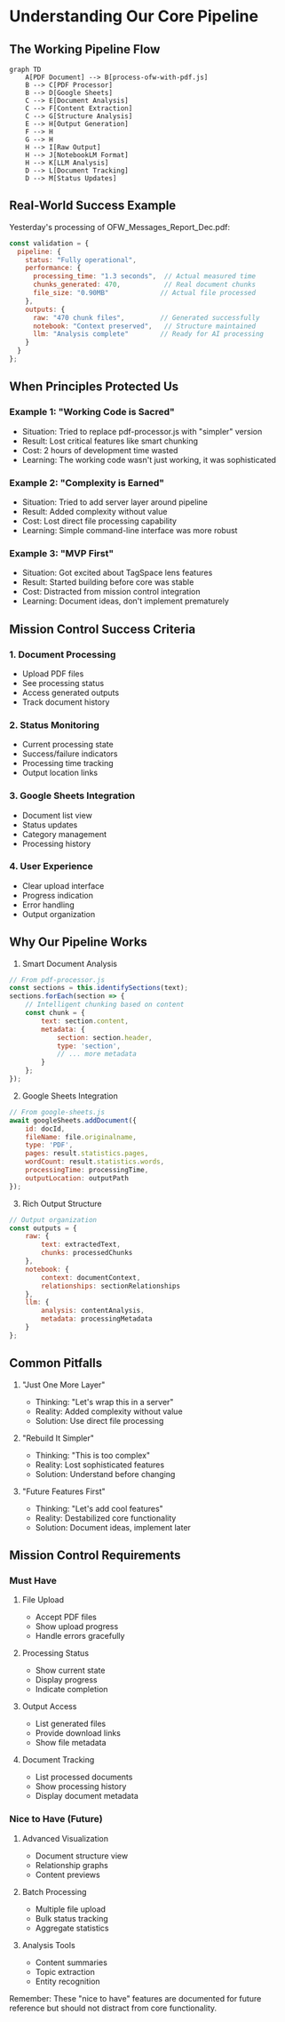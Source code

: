 # Understanding Our Core Pipeline

## The Working Pipeline Flow

```mermaid
graph TD
    A[PDF Document] --> B[process-ofw-with-pdf.js]
    B --> C[PDF Processor]
    B --> D[Google Sheets]
    C --> E[Document Analysis]
    C --> F[Content Extraction]
    C --> G[Structure Analysis]
    E --> H[Output Generation]
    F --> H
    G --> H
    H --> I[Raw Output]
    H --> J[NotebookLM Format]
    H --> K[LLM Analysis]
    D --> L[Document Tracking]
    D --> M[Status Updates]
```

## Real-World Success Example

Yesterday's processing of OFW_Messages_Report_Dec.pdf:
```javascript
const validation = {
  pipeline: {
    status: "Fully operational",
    performance: {
      processing_time: "1.3 seconds",  // Actual measured time
      chunks_generated: 470,           // Real document chunks
      file_size: "0.90MB"             // Actual file processed
    },
    outputs: {
      raw: "470 chunk files",         // Generated successfully
      notebook: "Context preserved",   // Structure maintained
      llm: "Analysis complete"        // Ready for AI processing
    }
  }
};
```

## When Principles Protected Us

### Example 1: "Working Code is Sacred"
- Situation: Tried to replace pdf-processor.js with "simpler" version
- Result: Lost critical features like smart chunking
- Cost: 2 hours of development time wasted
- Learning: The working code wasn't just working, it was sophisticated

### Example 2: "Complexity is Earned"
- Situation: Tried to add server layer around pipeline
- Result: Added complexity without value
- Cost: Lost direct file processing capability
- Learning: Simple command-line interface was more robust

### Example 3: "MVP First"
- Situation: Got excited about TagSpace lens features
- Result: Started building before core was stable
- Cost: Distracted from mission control integration
- Learning: Document ideas, don't implement prematurely

## Mission Control Success Criteria

### 1. Document Processing
- Upload PDF files
- See processing status
- Access generated outputs
- Track document history

### 2. Status Monitoring
- Current processing state
- Success/failure indicators
- Processing time tracking
- Output location links

### 3. Google Sheets Integration
- Document list view
- Status updates
- Category management
- Processing history

### 4. User Experience
- Clear upload interface
- Progress indication
- Error handling
- Output organization

## Why Our Pipeline Works

1. Smart Document Analysis
```javascript
// From pdf-processor.js
const sections = this.identifySections(text);
sections.forEach(section => {
    // Intelligent chunking based on content
    const chunk = {
        text: section.content,
        metadata: {
            section: section.header,
            type: 'section',
            // ... more metadata
        }
    };
});
```

2. Google Sheets Integration
```javascript
// From google-sheets.js
await googleSheets.addDocument({
    id: docId,
    fileName: file.originalname,
    type: 'PDF',
    pages: result.statistics.pages,
    wordCount: result.statistics.words,
    processingTime: processingTime,
    outputLocation: outputPath
});
```

3. Rich Output Structure
```javascript
// Output organization
const outputs = {
    raw: {
        text: extractedText,
        chunks: processedChunks
    },
    notebook: {
        context: documentContext,
        relationships: sectionRelationships
    },
    llm: {
        analysis: contentAnalysis,
        metadata: processingMetadata
    }
};
```

## Common Pitfalls

1. "Just One More Layer"
   - Thinking: "Let's wrap this in a server"
   - Reality: Added complexity without value
   - Solution: Use direct file processing

2. "Rebuild It Simpler"
   - Thinking: "This is too complex"
   - Reality: Lost sophisticated features
   - Solution: Understand before changing

3. "Future Features First"
   - Thinking: "Let's add cool features"
   - Reality: Destabilized core functionality
   - Solution: Document ideas, implement later

## Mission Control Requirements

### Must Have
1. File Upload
   - Accept PDF files
   - Show upload progress
   - Handle errors gracefully

2. Processing Status
   - Show current state
   - Display progress
   - Indicate completion

3. Output Access
   - List generated files
   - Provide download links
   - Show file metadata

4. Document Tracking
   - List processed documents
   - Show processing history
   - Display document metadata

### Nice to Have (Future)
1. Advanced Visualization
   - Document structure view
   - Relationship graphs
   - Content previews

2. Batch Processing
   - Multiple file upload
   - Bulk status tracking
   - Aggregate statistics

3. Analysis Tools
   - Content summaries
   - Topic extraction
   - Entity recognition

Remember: These "nice to have" features are documented for future reference but should not distract from core functionality.
